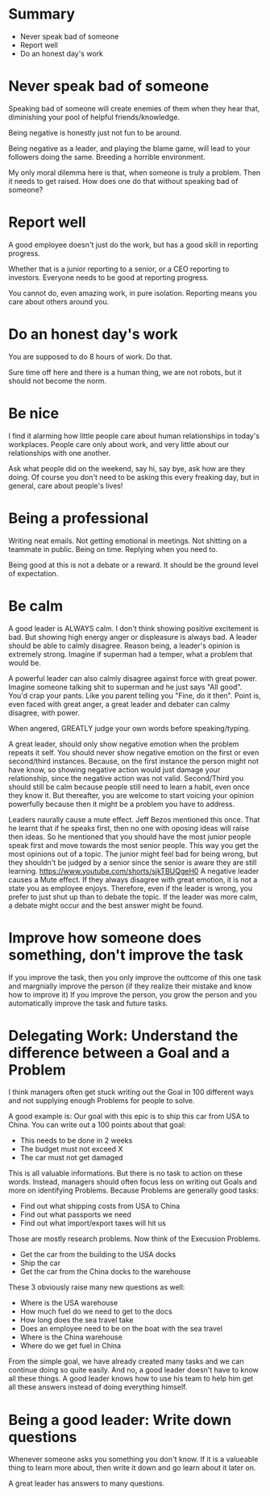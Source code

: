 # Summary

* Never speak bad of someone
* Report well
* Do an honest day's work

# Never speak bad of someone

Speaking bad of someone will create enemies of them when they hear that, diminishing your pool of helpful friends/knowledge.

Being negative is honestly just not fun to be around.

Being negative as a leader, and playing the blame game, will lead to your followers doing the same. Breeding a horrible environment.

My only moral dilemma here is that, when someone is truly a problem. Then it needs to get raised. How does one do that without speaking bad of someone?

# Report well

A good employee doesn't just do the work, but has a good skill in reporting progress.

Whether that is a junior reporting to a senior, or a CEO reporting to investors. Everyone needs to be good at reporting progress.

You cannot do, even amazing work, in pure isolation. Reporting means you care about others around you.

# Do an honest day's work

You are supposed to do 8 hours of work. Do that.

Sure time off here and there is a human thing, we are not robots, but it should not become the norm.

# Be nice

I find it alarming how little people care about human relationships in today's workplaces. People care only about work, and very little about our relationships with one another.

Ask what people did on the weekend, say hi, say bye, ask how are they doing. Of course you don't need to be asking this every freaking day, but in general, care about people's lives!

# Being a professional

Writing neat emails. Not getting emotional in meetings. Not shitting on a teammate in public. Being on time. Replying when you need to.

Being good at this is not a debate or a reward. It should be the ground level of expectation.

# Be calm

A good leader is ALWAYS calm. I don't think showing positive excitement is bad. But showing high energy anger or displeasure is always bad. A leader should be able to calmly disagree. Reason being, a leader's opinion is extremely strong. Imagine if superman had a temper, what a problem that would be.

A powerful leader can also calmly disagree against force with great power. Imagine someone talking shit to superman and he just says "All good". You'd crap your pants. Like you parent telling you "Fine, do it then". Point is, even faced with great anger, a great leader and debater can calmy disagree, with power.

When angered, GREATLY judge your own words before speaking/typing.

A great leader, should only show negative emotion when the problem repeats it self. You should never show negative emotion on the first or even second/third instances. Because, on the first instance the person might not have know, so showing negative action would just damage your relationship, since the negative action was not valid. Second/Third you should still be calm because people still need to learn a habit, even once they know it. But thereafter, you are welcome to start voicing your opinion powerfully because then it might be a problem you have to address.

Leaders naurally cause a mute effect. Jeff Bezos mentioned this once. That he learnt that if he speaks first, then no one with oposing ideas will raise then ideas. So he mentioned that you should have the most junior people speak first and move towards the most senior people. This way you get the most opinions out of a topic. The junior might feel bad for being wrong, but they shouldn't be judged by a senior since the senior is aware they are still learning. https://www.youtube.com/shorts/sjkTBUQgeH0
A negative leader causes a Mute effect. If they always disagree with great emotion, it is not a state you as employee enjoys. Therefore, even if the leader is wrong, you prefer to just shut up than to debate the topic. If the leader was more calm, a debate might occur and the best answer might be found.

# Improve how someone does something, don't improve the task

If you improve the task, then you only improve the outtcome of this one task and margnially improve the person (if they realize their mistake and know how to improve it)
If you improve the person, you grow the person and you automatically improve the task and future tasks.

# Delegating Work: Understand the difference between a Goal and a Problem

I think managers often get stuck writing out the Goal in 100 different ways and not supplying enough Problems for people to solve.

A good example is: Our goal with this epic is to ship this car from USA to China. You can write out a 100 points about that goal:
- This needs to be done in 2 weeks
- The budget must not exceed X
- The car must not get damaged

This is all valuable informations. But there is no task to action on these words. Instead, managers should often focus less on writing out Goals and more on identifying Problems. Because Problems are generally good tasks:
- Find out what shipping costs from USA to China
- Find out what passports we need
- Find out what import/export taxes will hit us

Those are mostly research problems. Now think of the Execusion Problems.
- Get the car from the building to the USA docks
- Ship the car
- Get the car from the China docks to the warehouse

These 3 obviously raise many new questions as well:
- Where is the USA warehouse
- How much fuel do we need to get to the docs
- How long does the sea travel take
- Does an employee need to be on the boat with the sea travel
- Where is the China warehouse
- Where do we get fuel in China

From the simple goal, we have already created many tasks and we can continue doing so quite easily. And no, a good leader doesn't have to know all these things. A good leader knows how to use his team to help him get all these answers instead of doing everything himself.

# Being a good leader: Write down questions

Whenever someone asks you something you don't know. If it is a valueable thing to learn more about, then write it down and go learn about it later on.

A great leader has answers to many questions.